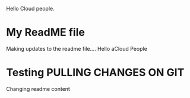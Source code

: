 Hello Cloud people.
# My ReadME file
Making updates to the readme file.... Hello aCloud People



# Testing PULLING CHANGES ON GIT
Changing readme content
